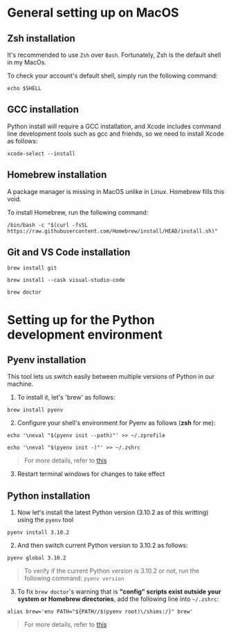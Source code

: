 # General setting up on MacOS

## Zsh installation
It's recommended to use `Zsh` over `Bash`. Fortunately, Zsh is the default shell in my MacOs.

To check your account's default shell, simply run the following command:
```
echo $SHELL
```

## GCC installation

Python install will require a GCC installation, and Xcode includes command line development tools such as gcc and friends, so we need to install Xcode as follows:

```
xcode-select --install
```

## Homebrew installation

A package manager is missing in MacOS unlike in Linux. Homebrew fills this void.

To install Homebrew, run the following command:

```
/bin/bash -c "$(curl -fsSL https://raw.githubusercontent.com/Homebrew/install/HEAD/install.sh)"
```

## Git and VS Code installation

```
brew install git
```
```
brew install --cask visual-studio-code
```
```
brew doctor
```

# Setting up for the Python development environment

## Pyenv installation

This tool lets us switch easily between multiple versions of Python in our machine.

1. To install it, let's 'brew' as follows:

```
brew install pyenv
```

2. Configure your shell's environment for Pyenv as follows (**zsh** for me):

```
echo '\neval "$(pyenv init --path)"' >> ~/.zprofile
```
```
echo '\neval "$(pyenv init -)"' >> ~/.zshrc
```
>For more details, refer to [this](https://github.com/pyenv/pyenv#basic-github-checkout)

3. Restart terminal windows for changes to take effect


## Python installation

1. Now let's install the latest Python version (3.10.2 as of this writting) using the `pyenv` tool

```
pyenv install 3.10.2
```

2. And then switch current Python version to 3.10.2 as follows:
```
pyenv global 3.10.2
```

>To verify if the current Python version is 3.10.2 or not, run the following command: `pyenv version`

3. To fix `brew doctor`'s warning that is **"config" scripts exist outside your system or Homebrew directories**, add the following line into `~/.zshrc`:

```
alias brew='env PATH="${PATH//$(pyenv root)\/shims:/}" brew'
```
>For more details, refer to [this](https://github.com/pyenv/pyenv#homebrew-in-macos)





